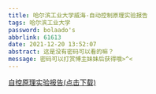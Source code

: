 ```yaml
---
title: 哈尔滨工业大学威海-自动控制原理实验报告
tags: 哈尔滨工业大学
password: bolaado's
abbrlink: 61613
date: 2021-12-20 13:52:07
abstract: 这是没有密码可以看的嘛？
message: 密码可以打赏博主妹妹后获得哦>^<
---
```










[自控原理实验报告(点击下载)](自控原理实验报告.pdf)

                        














